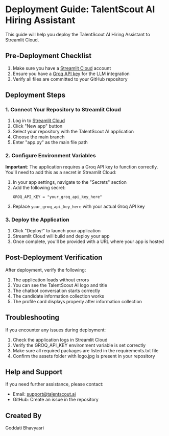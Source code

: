 # Deployment Guide: TalentScout AI Hiring Assistant

This guide will help you deploy the TalentScout AI Hiring Assistant to Streamlit Cloud.

## Pre-Deployment Checklist

1. Make sure you have a [Streamlit Cloud](https://streamlit.io/cloud) account
2. Ensure you have a [Groq API key](https://console.groq.com/) for the LLM integration
3. Verify all files are committed to your GitHub repository

## Deployment Steps

### 1. Connect Your Repository to Streamlit Cloud

1. Log in to [Streamlit Cloud](https://streamlit.io/cloud)
2. Click "New app" button
3. Select your repository with the TalentScout AI application
4. Choose the main branch
5. Enter "app.py" as the main file path

### 2. Configure Environment Variables

**Important**: The application requires a Groq API key to function correctly. You'll need to add this as a secret in Streamlit Cloud:

1. In your app settings, navigate to the "Secrets" section
2. Add the following secret:
   ```
   GROQ_API_KEY = "your_groq_api_key_here"
   ```
3. Replace `your_groq_api_key_here` with your actual Groq API key

### 3. Deploy the Application

1. Click "Deploy!" to launch your application
2. Streamlit Cloud will build and deploy your app
3. Once complete, you'll be provided with a URL where your app is hosted

## Post-Deployment Verification

After deployment, verify the following:

1. The application loads without errors
2. You can see the TalentScout AI logo and title
3. The chatbot conversation starts correctly
4. The candidate information collection works
5. The profile card displays properly after information collection

## Troubleshooting

If you encounter any issues during deployment:

1. Check the application logs in Streamlit Cloud
2. Verify the GROQ_API_KEY environment variable is set correctly
3. Make sure all required packages are listed in the requirements.txt file
4. Confirm the assets folder with logo.jpg is present in your repository

## Help and Support

If you need further assistance, please contact:
- Email: support@talentscout.ai
- GitHub: Create an issue in the repository

## Created By

Goddati Bhavyasri
